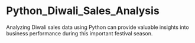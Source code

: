 # Python_Diwali_Sales_Analysis
Analyzing Diwali sales data using Python can provide valuable insights into business performance during this important festival season. 

